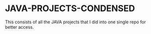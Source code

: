 # JAVA-PROJECTS-CONDENSED
This consists of all the JAVA projects that I did into one single repo for better access.

